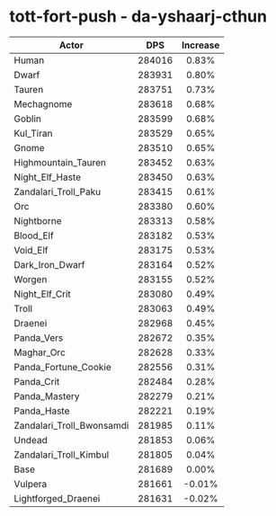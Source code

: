 # tott-fort-push - da-yshaarj-cthun
| Actor | DPS | Increase |
|---|:---:|:---:|
|Human|284016|0.83%|
|Dwarf|283931|0.80%|
|Tauren|283751|0.73%|
|Mechagnome|283618|0.68%|
|Goblin|283599|0.68%|
|Kul_Tiran|283529|0.65%|
|Gnome|283510|0.65%|
|Highmountain_Tauren|283452|0.63%|
|Night_Elf_Haste|283450|0.63%|
|Zandalari_Troll_Paku|283415|0.61%|
|Orc|283380|0.60%|
|Nightborne|283313|0.58%|
|Blood_Elf|283182|0.53%|
|Void_Elf|283175|0.53%|
|Dark_Iron_Dwarf|283164|0.52%|
|Worgen|283155|0.52%|
|Night_Elf_Crit|283080|0.49%|
|Troll|283063|0.49%|
|Draenei|282968|0.45%|
|Panda_Vers|282672|0.35%|
|Maghar_Orc|282628|0.33%|
|Panda_Fortune_Cookie|282556|0.31%|
|Panda_Crit|282484|0.28%|
|Panda_Mastery|282279|0.21%|
|Panda_Haste|282221|0.19%|
|Zandalari_Troll_Bwonsamdi|281985|0.11%|
|Undead|281853|0.06%|
|Zandalari_Troll_Kimbul|281805|0.04%|
|Base|281689|0.00%|
|Vulpera|281661|-0.01%|
|Lightforged_Draenei|281631|-0.02%|
